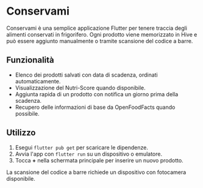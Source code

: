 # Conservami

Conservami è una semplice applicazione Flutter per tenere traccia degli alimenti conservati in frigorifero.
Ogni prodotto viene memorizzato in Hive e può essere aggiunto manualmente o tramite scansione del codice a barre.

## Funzionalità

- Elenco dei prodotti salvati con data di scadenza, ordinati automaticamente.
- Visualizzazione del Nutri-Score quando disponibile.
- Aggiunta rapida di un prodotto con notifica un giorno prima della scadenza.
- Recupero delle informazioni di base da OpenFoodFacts quando possibile.

## Utilizzo

1. Esegui `flutter pub get` per scaricare le dipendenze.
2. Avvia l'app con `flutter run` su un dispositivo o emulatore.
3. Tocca **+** nella schermata principale per inserire un nuovo prodotto.

La scansione del codice a barre richiede un dispositivo con fotocamera disponibile.
